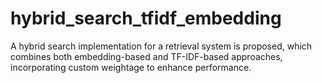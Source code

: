 # hybrid_search_tfidf_embedding
A hybrid search implementation for a retrieval system is proposed, which combines both embedding-based and TF-IDF-based approaches, incorporating custom weightage to enhance performance.
